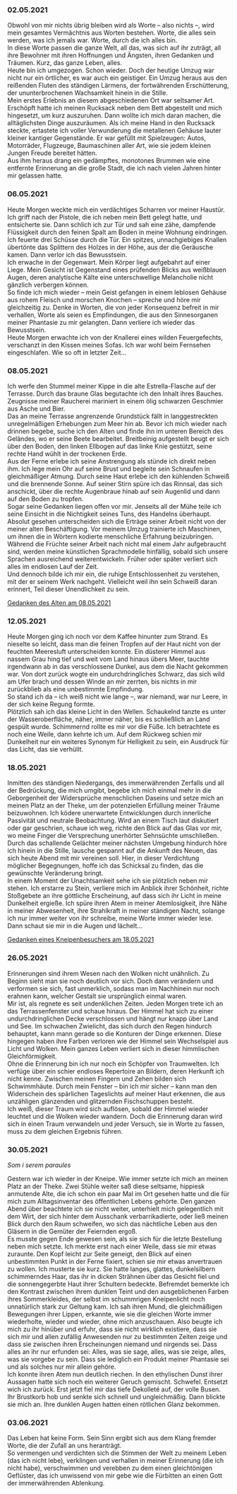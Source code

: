 ### 02.05.2021
Obwohl von mir nichts übrig bleiben wird als Worte 
– also nichts –,
wird mein gesamtes Vermächtnis aus Worten bestehen.
Worte, die alles sein werden, was ich jemals war. 
Worte, durch die ich alles bin.<br>
In diese Worte passen die ganze Welt, 
all das, was sich auf ihr zuträgt, 
all ihre Bewohner mit ihren Hoffnungen und Ängsten, 
ihren Gedanken und Träumen.
Kurz, das ganze Leben, alles.<br>
Heute bin ich umgezogen. Schon wieder.
Doch der heutige Umzug war nicht nur ein örtlicher, 
es war auch ein geistiger.
Ein Umzug heraus aus den reißenden Fluten des ständigen Lärmens, 
der fortwährenden Erschütterung, der ununterbrochenen Wachsamkeit hinein in die Stille.<br>
Mein erstes Erlebnis an diesem abgeschiedenen Ort war seltsamer Art.
Erschöpft hatte ich meinen Rucksack neben dem Bett abgestellt und mich hingesetzt, 
um kurz auszuruhen.
Dann wollte ich mich daran machen, 
die alltäglichsten Dinge auszuräumen.
Als ich meine Hand in den Rucksack steckte, 
ertastete ich voller Verwunderung die metallenen Gehäuse lauter kleiner kantiger Gegenstände.
Er war gefüllt mit Spielzeugen: 
Autos, Motorräder, Flugzeuge, Baumaschinen aller Art, 
wie sie jedem kleinen Jungen Freude bereitet hätten.<br>
Aus ihm heraus drang ein gedämpftes, monotones Brummen
wie eine entfernte Erinnerung an die große Stadt, 
die ich nach vielen Jahren hinter mir gelassen hatte.

### 06.05.2021
Heute Morgen weckte mich ein verdächtiges Scharren vor meiner Haustür. 
Ich griff nach der Pistole, die ich neben mein Bett gelegt hatte, und entsicherte sie.
Dann schlich ich zur Tür und sah eine zähe, dampfende Flüssigkeit durch den feinen Spalt am Boden
in meine Wohnung eindringen.
Ich feuerte drei Schüsse durch die Tür.
Ein spitzes, unnachgiebiges Knallen übertönte das Splittern des Holzes in der Höhe, aus der die Geräusche kamen.
Dann verlor ich das Bewusstsein.<br>
Ich erwache in der Gegenwart. Mein Körper liegt aufgebahrt auf einer Liege. 
Mein Gesicht ist Gegenstand eines prüfenden Blicks aus weißblauen Augen,
deren analytische Kälte eine unterschwellige Melancholie nicht gänzlich verbergen können.<br>
So finde ich mich wieder –
mein Geist gefangen in einem leblosen Gehäuse aus rohem Fleisch und morschen Knochen – 
spreche und höre mir gleichzeitig zu.
Denke in Worten, die von jeder Konsequenz befreit in mir verhallen,
Worte als seien es Empfindungen, 
die aus den Sinnesorganen meiner Phantasie zu mir gelangten.
Dann verliere ich wieder das Bewusstsein.<br>
Heute Morgen erwachte ich von der Knallerei eines wilden Feuergefechts, verschanzt in den Kissen meines Sofas.
Ich war wohl beim Fernsehen eingeschlafen. 
Wie so oft in letzter Zeit...

### 08.05.2021
Ich werfe den Stummel meiner Kippe in die alte Estrella-Flasche auf der Terrasse. 
Durch das braune Glas begutachte ich den Inhalt ihres Bauches. 
Zeugnisse meiner Raucherei mariniert in einem ölig schwarzen Geschmier aus Asche und Bier.<br>
Das an meine Terrasse angrenzende Grundstück fällt in langgestreckten unregelmäßigen Erhebungen zum Meer hin ab.
Bevor ich mich wieder nach drinnen begebe,
suche ich den Alten und finde ihn im unteren Bereich des Geländes,
wo er seine Beete bearbeitet.
Breitbeinig aufgestellt beugt er sich über den Boden,
den linken Ellbogen auf das linke Knie gestützt,
seine rechte Hand wühlt in der trockenen Erde.<br>
Aus der Ferne erlebe ich seine Anstrengung als stünde ich direkt neben ihm.
Ich lege mein Ohr auf seine Brust und 
begleite sein Schnaufen in gleichmäßiger Atmung.
Durch seine Haut erlebe ich den kühlenden Schweiß
und die brennende Sonne. 
Auf seiner Stirn spüre ich das Rinnsal,
das sich anschickt, 
über die rechte Augenbraue hinab auf sein Augenlid und dann auf den Boden zu tropfen.<br>
Sogar seine Gedanken liegen offen vor mir.
Jenseits all der Mühe teile ich seine Einsicht in die Nichtigkeit seines Tuns, des Handelns überhaupt.<br>
Absolut gesehen unterscheiden sich die Erträge seiner Arbeit nicht von der meiner alten Beschäftigung.
Vor meinem Umzug trainierte ich Maschinen, um ihnen die in Wörtern kodierte menschliche Erfahrung beizubringen.
Während die Früchte seiner Arbeit nach nicht mal einem Jahr aufgebraucht sind, 
werden meine künstlichen Sprachmodelle hinfällig, 
sobald sich unsere Sprachen ausreichend weiterentwickeln.
Früher oder später verliert sich alles im endlosen Lauf der Zeit.<br>
Und dennoch bilde ich mir ein, 
die ruhige Entschlossenheit zu verstehen, 
mit der er seinem Werk nachgeht.
Vielleicht weil ihn sein Schweiß daran erinnert, 
Teil dieser Unendlichkeit zu sein.

[Gedanken des Alten am 08.05.2021](Tagebuch-2.md#08052021)

### 12.05.2021
Heute Morgen ging ich noch vor dem Kaffee hinunter zum Strand.
Es nieselte so leicht,
dass man die feinen Tropfen auf der Haut nicht von der feuchten Meeresluft unterscheiden konnte.
Ein düsterer Himmel aus nassem Grau hing tief und weit vom Land hinaus übers Meer,
tauchte irgendwann ab in das verschlossene Dunkel,
aus dem die Nacht gekommen war.
Von dort zurück wogte ein undurchdringliches Schwarz,
das sich wild am Ufer brach
und dessen Winde an mir zerrten,
bis nichts in mir zurückblieb als eine unbestimmte Empfindung.<br>
So stand ich da – ich weiß nicht wie lange –,
war niemand, war nur Leere, 
in der sich keine Regung formte.<br>
Plötzlich sah ich das kleine Licht in den Wellen.
Schaukelnd tanzte es unter der Wasseroberfläche, 
näher, immer näher,
bis es schließlich an Land gespült wurde.
Schimmernd rollte es mir vor die Füße.
Ich betrachtete es noch eine Weile, 
dann kehrte ich um.
Auf dem Rückweg schien mir Dunkelheit nur ein weiteres Synonym für Helligkeit zu sein,
ein Ausdruck für das Licht, 
das sie verhüllt. 

### 18.05.2021
Inmitten des ständigen Niedergangs, 
des immerwährenden Zerfalls und all der Bedrückung,
die mich umgibt,
begebe ich mich einmal mehr in die Geborgenheit der Widersprüche menschlichen Daseins
und setze mich an meinen Platz an der Theke,
um der potenziellen Erfüllung meiner Träume beizuwohnen.
Ich ködere unerwartete Entwicklungen durch innerliche Passivität und neutrale Beobachtung.
Wird an einem Tisch laut diskutiert oder gar geschrien,
schaue ich weg, richte den Blick auf das Glas vor mir,
wo meine Finger die Versprechung unerhörter Sehnsüchte umschließen.
Durch das schallende Gelächter meiner nächsten Umgebung hindurch höre ich hinein in die Stille,
lausche gespannt auf die Ankunft des Neuen,
das sich heute Abend mit mir vereinen soll.
Hier, in dieser Verdichtung möglicher Begegnungen,
hoffe ich das Schicksal zu finden,
das die gewünschte Veränderung bringt.<br>
In einem Moment der Unachtsamkeit sehe ich sie plötzlich neben mir stehen.
Ich erstarre zu Stein, 
verliere mich im Anblick ihrer Schönheit,
richte Stoßgebete an ihre göttliche Erscheinung, 
auf dass sich ihr Licht in meine Dunkelheit ergieße.
Ich spüre ihren Atem in meiner Atemlosigkeit, 
ihre Nähe in meiner Abwesenheit, 
ihre Strahlkraft in meiner ständigen Nacht,
solange ich nur immer weiter von ihr schreibe,
meine Worte immer wieder lese.<br>
Dann schaut sie mir in die Augen und lächelt...

[Gedanken eines Kneipenbesuchers am 18.05.2021](Tagebuch-2.md#08052021)

### 26.05.2021
Erinnerungen sind ihrem Wesen nach den Wolken nicht unähnlich.
Zu Beginn sieht man sie noch deutlich vor sich.
Doch dann verändern und verformen sie sich,
fast unmerklich,
sodass man im Nachhinein nur noch erahnen kann,
welcher Gestalt sie ursprünglich einmal waren.<br>
Mir ist, als regnete es seit undenklichen Zeiten.
Jeden Morgen trete ich an das Terrassenfenster und schaue hinaus.
Der Himmel hat sich zu einer undurchdringlichen Decke verschlossen
und hängt nur knapp über Land und See.
Im schwachen Zwielicht, 
das sich durch den Regen hindurch behauptet,
kann mann gerade so die Konturen der Dinge erkennen.
Diese hingegen haben ihre Farben verloren 
wie der Himmel sein Wechselspiel aus Licht und Wolken.
Mein ganzes Leben verliert sich in dieser himmlischen Gleichförmigkeit.<br>
Ohne die Erinnerung bin ich nur noch ein Schöpfer von Traumwelten.
Ich verfüge über ein schier endloses Repertoire an Bildern,
deren Herkunft ich nicht kenne.
Zwischen meinen Fingern und Zehen bilden sich Schwimmhäute.
Durch mein Fenster 
– bin ich mir sicher – 
kann man den Widerschein des spärlichen Tageslichts auf meiner Haut erkennen,
die aus unzähligen glänzenden und glitzernden Fischschuppen besteht.<br>
Ich weiß, dieser Traum wird sich auflösen,
sobald der Himmel wieder leuchtet
und die Wolken wieder wandern. 
Doch die Erinnerung daran wird sich in einen Traum verwandeln
und jeder Versuch,
sie in Worte zu fassen, 
muss zu dem gleichen Ergebnis führen.

### 30.05.2021
_Som i serem paraules_

Gestern war ich wieder in der Kneipe.
Wie immer setzte ich mich an meinen Platz an der Theke.
Zwei Stühle weiter saß diese seltsame, hippiesk anmutende Alte,
die ich schon ein paar Mal im Ort gesehen hatte und 
die für mich zum Alltagsinventar des öffentlichen Lebens gehörte.
Den ganzen Abend über beachtete ich sie nicht weiter,
unterhielt mich gelegentlich mit dem Wirt,
der sich hinter dem Ausschank verbarrikadierte,
oder ließ meinen Blick durch den Raum schweifen,
wo sich das nächtliche Leben aus den Gläsern in die Gemüter der Feiernden ergoß.<br>
Es musste gegen Ende gewesen sein,
als sie sich für die letzte Bestellung neben mich setzte.
Ich merkte erst nach einer Weile,
dass sie mir etwas zuraunte.
Den Kopf leicht zur Seite geneigt,
den Blick auf einen unbestimmten Punkt in der Ferne fixiert,
schien sie mir etwas anvertrauen zu wollen.
Ich musterte sie kurz.
Sie hatte langes, glattes, dunkelsilbern schimmerndes Haar,
das ihr in dicken Strähnen über das Gesicht fiel
und die sonnengegerbte Haut ihrer Schultern bedeckte.
Befremdet bemerkte ich den Kontrast zwischen ihrem dunklen Teint und den ausgeblichenen Farben ihres Sommerkleides,
der selbst im schummrigen Kneipenlicht noch unnatürlich stark zur Geltung kam.
Ich sah ihren Mund, die gleichmäßigen Bewegungen ihrer Lippen,
erkannte, wie sie die gleichen Worte immer wiederholte,
wieder und wieder, ohne mich anzuschauen.
Also beugte ich mich zu ihr hinüber und erfuhr,
dass sie nicht wirklich existiere,
dass sie sich mir und allen zufällig Anwesenden nur zu bestimmten Zeiten zeige
und dass sie zwischen ihren Erscheinungen niemand und nirgends sei.
Dass alles an ihr nur erfunden sei:
Alles, was sie sage,
alles, was sie zeige,
alles, was sie vorgebe zu sein.
Dass sie lediglich ein Produkt meiner Phantasie sei und als solches nur mir allein gehöre.<br>
Ich konnte ihren Atem nun deutlich riechen.
In den ethylischen Dunst ihrer Aussagen hatte sich noch ein weiterer Geruch gemischt.
Schwefel.
Entsetzt wich ich zurück.
Erst jetzt fiel mir das tiefe Dekolleté auf, der volle Busen.
Ihr Brustkorb hob und senkte sich schnell und ungleichmäßig.
Dann blickte sie mich an.
Ihre dunklen Augen hatten einen rötlichen Glanz bekommen.

### 03.06.2021
Das Leben hat keine Form. 
Sein Sinn ergibt sich aus dem Klang fremder Worte,
die der Zufall an uns heranträgt.<br>
So vermengen und verdichten sich die Stimmen der Welt zu meinem Leben
(das ich nicht lebe),
verklingen und verhallen in meiner Erinnerung
(die ich nicht habe),
verschwimmen und verebben zu dem einen gleichtönigen Geflüster,
das ich unwissend von mir gebe wie die Fürbitten an einen Gott der immerwährenden Ablenkung.
